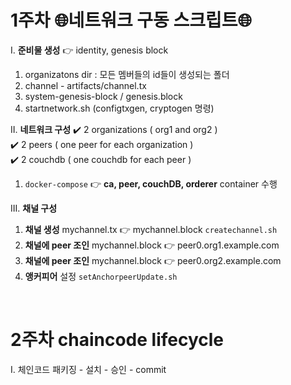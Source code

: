 # 1주차 🌐네트워크 구동 스크립트🌐
I. **준비물 생성** 👉 identity, genesis block
  1. organizatons dir : 모든 멤버들의 id들이 생성되는 폴더
  2. channel - artifacts/channel.tx
  3. system-genesis-block / genesis.block
  4. startnetwork.sh (configtxgen, cryptogen 명령)

II. **네트워크 구성**
✔️ 2 organizations ( org1 and org2 )</br>
✔️ 2 peers ( one peer for each organization )</br>
✔️ 2 couchdb ( one couchdb for each peer )</br>
  1. `docker-compose` 👉 **ca, peer, couchDB, orderer** container 수행

III. **채널 구성** 
  1. **채널 생성** mychannel.tx 👉 mychannel.block `createchannel.sh`
  2. **채널에 peer 조인** mychannel.block 👉 peer0.org1.example.com
  3. **채널에 peer 조인** mychannel.block 👉 peer0.org2.example.com
  4. **앵커피어** 설정 `setAnchorpeerUpdate.sh`

</br>

# 2주차 chaincode lifecycle
I. 체인코드 패키징 - 설치 - 승인 - commit 
